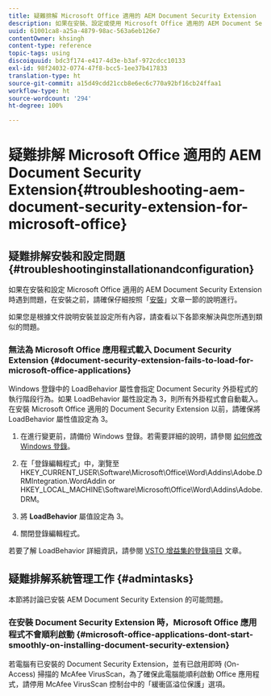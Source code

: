 ```yaml
---
title: 疑難排解 Microsoft Office 適用的 AEM Document Security Extension
description: 如果在安裝、設定或使用 Microsoft Office 適用的 AEM Document Security Extension 時遇到問題，請按照本文件所列的說明進行操作。
uuid: 61001ca8-a25a-4879-98ac-563a6eb126e7
contentOwner: khsingh
content-type: reference
topic-tags: using
discoiquuid: bdc3f174-e417-4d3e-b3af-972cdcc10133
exl-id: 98f24032-0774-47f8-bcc5-1ee37b417833
translation-type: ht
source-git-commit: a15d49cdd21ccb8e6ec6c770a92bf16cb24ffaa1
workflow-type: ht
source-wordcount: '294'
ht-degree: 100%

---
```


# 疑難排解 Microsoft Office 適用的 AEM Document Security Extension{#troubleshooting-aem-document-security-extension-for-microsoft-office}

## 疑難排解安裝和設定問題 {#troubleshootinginstallationandconfiguration}

如果在安裝和設定 Microsoft Office 適用的 AEM Document Security Extension 時遇到問題，在安裝之前，請確保仔細按照「[安裝](installing-configuring-aemdsext.md)」文章一節的說明進行。

如果您是根據文件說明安裝並設定所有內容，請查看以下各節來解決與您所遇到類似的問題。

### 無法為 Microsoft Office 應用程式載入 Document Security Extension {#document-security-extension-fails-to-load-for-microsoft-office-applications}

Windows 登錄中的 LoadBehavior 屬性會指定 Document Security 外掛程式的執行階段行為。如果 LoadBehavior 屬性設定為 3，則所有外掛程式會自動載入。在安裝 Microsoft Office 適用的 Document Security Extension 以前，請確保將 LoadBehavior 屬性值設定為 3。

1. 在進行變更前，請備份 Windows 登錄。若需要詳細的說明，請參閱 [如何修改 Windows 登錄](https://support.microsoft.com/en-us/kb/136393)。
1. 在「登錄編輯程式」中，瀏覽至 HKEY_CURRENT_USER\Software\Microsoft\Office\Word\Addins\Adobe.DRMIntegration.WordAddin or HKEY_LOCAL_MACHINE\Software\Microsoft\Office\Word\Addins\Adobe.DRM。
1. 將 **LoadBehavior** 屬值設定為 3。

1. 關閉登錄編輯程式。

若要了解 LoadBehavior 詳細資訊，請參閱 [VSTO 增益集的登錄項目](https://msdn.microsoft.com/en-us/library/bb386106.aspx#LoadBehavior) 文章。

## 疑難排解系統管理工作 {#admintasks}

本節將討論已安裝 AEM Document Security Extension 的可能問題。

### 在安裝 Document Security Extension 時，Microsoft Office 應用程式不會順利啟動 {#microsoft-office-applications-dont-start-smoothly-on-installing-document-security-extension}

若電腦有已安裝的 Document Security Extension，並有已啟用即時 (On-Access) 掃描的 McAfee VirusScan，為了確保此電腦能順利啟動 Office 應用程式，請停用 McAfee VirusScan 控制台中的「緩衝區溢位保護」選項。
